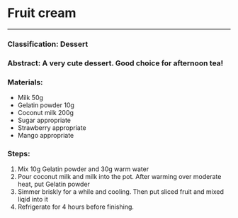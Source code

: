 # **Fruit cream**
---
### Classification: Dessert
### Abstract: A very cute dessert. Good choice for afternoon tea!
### Materials:
- Milk 50g
- Gelatin powder 10g
- Coconut milk 200g
- Sugar appropriate
- Strawberry appropriate
- Mango appropriate

### Steps:
1. Mix 10g Gelatin powder and 30g warm water
2. Pour coconut milk and milk into the pot. After warming over moderate heat, put Gelatin powder
3. Simmer briskly for a while and cooling. Then put sliced fruit and mixed liqid into it
4. Refrigerate for 4 hours before finishing.